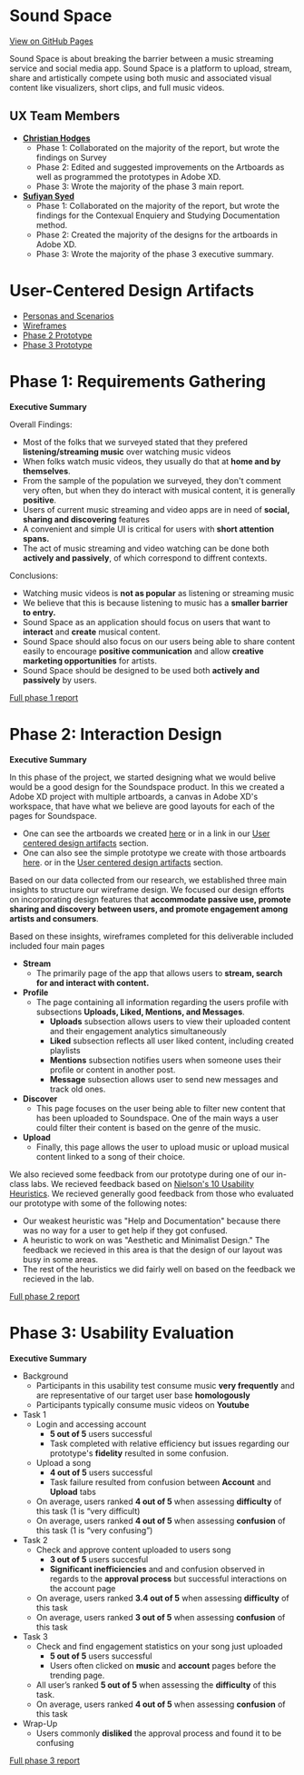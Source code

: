# Sound Space 

[View on GitHub Pages](https://usabilityengineering.github.io/Sound-Space/)

Sound Space is about breaking the barrier between a music streaming service and social media app. Sound Space is a platform to upload, stream, share and artistically compete using both music and associated visual content like visualizers, short clips, and full music videos. 

## UX Team Members

- **[Christian Hodges](https://usabilityengineering.github.io/ux-portfolio-chodges7/)** 
    - Phase 1: Collaborated on the majority of the report, but wrote the findings on Survey
    - Phase 2: Edited and suggested improvements on the Artboards as well as programmed the prototypes in Adobe XD.
    - Phase 3: Wrote the majority of the phase 3 main report.
- **[Sufiyan Syed](https://usabilityengineering.github.io/ux-portfolio-SufiyanSyedCSUC/)** 
    - Phase 1: Collaborated on the majority of the report, but wrote the findings for the Contexual Enquiery and Studying Documentation method.
    - Phase 2: Created the majority of the designs for the artboards in Adobe XD. 
    - Phase 3: Wrote the majority of the phase 3 executive summary.

# User-Centered Design Artifacts

* [Personas and Scenarios](./requirements/personas-and-scenarios2.pdf)
* [Wireframes](./design/SoundSpace%20Wireframes%20.pdf)
* [Phase 2 Prototype](https://xd.adobe.com/view/3312afb3-c8a2-4068-8f52-79965d5bff20-6641/?fullscreen)
* [Phase 3 Prototype](https://xd.adobe.com/view/3aa6a2bd-74d6-4029-89f2-8a7c3c1ed1ec-6ff5/?fullscreen)

# Phase 1: Requirements Gathering

**Executive Summary**

Overall Findings:

- Most of the folks that we surveyed stated that they prefered **listening/streaming music** over watching music videos
- When folks watch music videos, they usually do that at **home and by themselves**.
- From the sample of the population we surveyed, they don't comment very often, but when they do interact with musical content, it is generally **positive**.
- Users of current music streaming and video apps are in need of **social, sharing and discovering** features
- A convenient and simple UI is critical for users with **short attention spans.**
- The act of music streaming and video watching can be done both **actively and passively**, of which correspond to diffrent contexts.  

Conclusions:

- Watching music videos is **not as popular** as listening or streaming music
- We believe that this is because listening to music has a **smaller barrier to entry.**
- Sound Space as an application should focus on users that want to **interact** and **create** musical content.
- Sound Space should also focus on our users being able to share content easily to encourage **positive communication** and allow **creative marketing opportunities** for       artists.
- Sound Space should be designed to be used both **actively and passively** by users.  

[Full phase 1 report](requirements/)

# Phase 2: Interaction Design

**Executive Summary**

In this phase of the project, we started designing what we would belive would be a good design for the Soundspace product. In this we created a Adobe XD project with multiple artboards, a canvas in Adobe XD's workspace, that have what we believe are good layouts for each of the pages for Soundspace.

- One can see the artboards we created [here](./design/SoundSpace%20Wireframes%20.pdf) or in a link in our [User centered design artifacts](https://github.com/UsabilityEngineering/Sound-Space#user-centered-design-artifacts) section.
- One can also see the simple prototype we create with those artboards [here](https://xd.adobe.com/view/3312afb3-c8a2-4068-8f52-79965d5bff20-6641/?fullscreen&hints=off). or in the [User centered design artifacts](https://github.com/UsabilityEngineering/Sound-Space#user-centered-design-artifacts) section.

Based on our data collected from our research, we established three main insights to structure our wireframe design. We focused our design efforts on incorporating design features that **accommodate passive use, promote sharing and discovery between users, and promote engagement among artists and consumers**.

Based on these insights, wireframes completed for this deliverable included included four main pages 
* **Stream**
    * The primarily page of the app that allows users to **stream, search for and interact with content.** 
* **Profile**
    * The page containing all information regarding the users profile with subsections **Uploads, Liked, Mentions, and Messages**.
        * **Uploads** subsection allows users to view their uploaded content and their engagement analytics simultaneously
        * **Liked** subsection reflects all user liked content, including created playlists 
        * **Mentions** subsection notifies users when someone uses their profile or content in another post.
        * **Message** subsection allows user to send new messages and track old ones.  
* **Discover**
    * This page focuses on the user being able to filter new content that has been uploaded to Soundspace. One of the main ways a user could filter their content is based on the genre of the music.
* **Upload**
    * Finally, this page allows the user to upload music or upload musical content linked to a song of their choice.

We also recieved some feedback from our prototype during one of our in-class labs. We recieved feedback based on [Nielson's 10 Usability Heuristics](https://www.nngroup.com/articles/ten-usability-heuristics/). We recieved generally good feedback from those who evaluated our prototype with some of the following notes:
- Our weakest heuristic was "Help and Documentation" because there was no way for a user to get help if they got confused.
- A heuristic to work on was "Aesthetic and Minimalist Design." The feedback we recieved in this area is that the design of our layout was busy in some areas.
- The rest of the heuristics we did fairly well on based on the feedback we recieved in the lab.


[Full phase 2 report](design/)

# Phase 3: Usability Evaluation

**Executive Summary**

* Background 
    - Participants in this usability test consume music **very frequently** and are representative of our target user base **homologously** 
    - Participants typically consume music videos on **Youtube**
* Task 1 
    - Login and accessing account 
        - **5 out of 5** users successful 
        - Task completed with relative efficiency but issues regarding our prototype's **fidelity** resulted in some confusion. 
    - Upload a song 
        - **4 out of 5** users successful
        - Task failure resulted from confusion between **Account** and **Upload** tabs 
    - On average, users ranked **4 out of 5** when assessing **difficulty** of this task (1 is “very difficult)
    - On average, users ranked **4 out of 5** when assessing **confusion** of this task (1 is “very confusing”) 
* Task 2 
    - Check and approve content uploaded to users song 
        - **3 out of 5** users succesful 
        - **Significant inefficiencies** and and confusion observed in regards to the **approval process** but successful interactions on the account page
    - On average, users ranked **3.4 out of 5** when assessing **difficulty** of this task 
    - On average, users ranked **3 out of 5** when assessing **confusion** of this task
* Task 3 
    - Check and find engagement statistics on your song just uploaded 
       - **5 out of 5** users successful
       - Users often clicked on **music** and **account** pages before the trending page. 
    - All user’s ranked **5 out of 5** when assessing the **difficulty** of this task. 
    - On average, users ranked **4 out of 5** when assessing **confusion** of this task
* Wrap-Up 
    - Users commonly **disliked** the approval process and found it to be confusing 

[Full phase 3 report](evaluation/)

